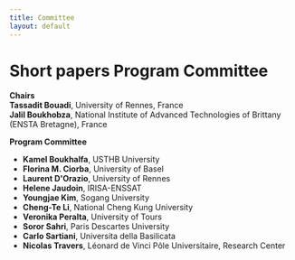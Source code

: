 ```yaml
---
title: Committee
layout: default
---
```


# Short papers Program Committee

**Chairs**<br>
**Tassadit Bouadi**, University of Rennes, France<br>
**Jalil	Boukhobza**, National Institute of Advanced Technologies of Brittany (ENSTA Bretagne), France<br>

**Program Committee**<br>

* **Kamel Boukhalfa**, USTHB University<br>
* **Florina M. Ciorba**, University of Basel<br>
* **Laurent D'Orazio**, University of Rennes<br>
* **Helene Jaudoin**, IRISA-ENSSAT<br>
* **Youngjae	Kim**, Sogang University<br>
* **Cheng-Te Li**, National Cheng Kung University<br>
* **Veronika Peralta**, University of Tours<br>
* **Soror Sahri**, Paris Descartes University<br>
* **Carlo Sartiani**, Universita della Basilicata<br>
* **Nicolas Travers**, Léonard de Vinci Pôle Universitaire, Research Center<br>
